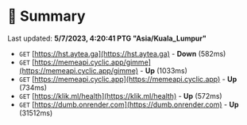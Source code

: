 # 📖 Summary
Last updated: **5/7/2023, 4:20:41 PTG "Asia/Kuala_Lumpur"**

- `GET` [https://hst.aytea.ga](https://hst.aytea.ga) - **Down** (582ms)
- `GET` [https://memeapi.cyclic.app/gimme](https://memeapi.cyclic.app/gimme) - **Up** (1033ms)
- `GET` [https://memeapi.cyclic.app](https://memeapi.cyclic.app) - **Up** (734ms)
- `GET` [https://klik.ml/health](https://klik.ml/health) - **Up** (572ms)
- `GET` [https://dumb.onrender.com](https://dumb.onrender.com) - **Up** (31512ms)
